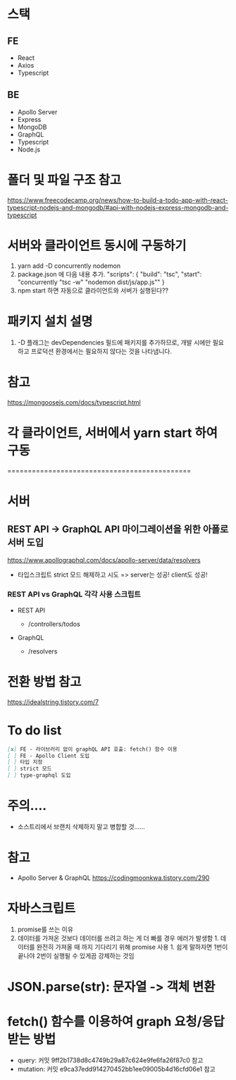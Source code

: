 # 스택
## FE
- React
- Axios
- Typescript

## BE
- Apollo Server
- Express
- MongoDB
- GraphQL
- Typescript
- Node.js

# 폴더 및 파일 구조 참고

https://www.freecodecamp.org/news/how-to-build-a-todo-app-with-react-typescript-nodejs-and-mongodb/#api-with-nodejs-express-mongodb-and-typescript

# 서버와 클라이언트 동시에 구동하기

1. yarn add -D concurrently nodemon
2. package.json 에 다음 내용 추가.
   "scripts": {
   "build": "tsc",
   "start": "concurrently \"tsc -w\" \"nodemon dist/js/app.js\""
   }
3. npm start 하면 자동으로 클라이언트와 서버가 실행된다??

# 패키지 설치 설명
1. -D 플래그는 devDependencies 필드에 패키지를 추가하므로, 개발 시에만 필요하고 프로덕션 환경에서는 필요하지 않다는 것을 나타냅니다.

# 참고
https://mongoosejs.com/docs/typescript.html

# 각 클라이언트, 서버에서 yarn start 하여 구동


=============================================
# 서버
## REST API -> GraphQL API 마이그레이션을 위한 아폴로서버 도입
https://www.apollographql.com/docs/apollo-server/data/resolvers

- 타입스크립트 strict 모드 해제하고 시도 => server는 성공! client도 성공!

### REST API vs GraphQL 각각 사용 스크립트
- REST API
  - /controllers/todos

- GraphQL
  - /resolvers


# 전환 방법 참고
https://idealstring.tistory.com/7


# To do list
```markdown
[x] FE - 라이브러리 없이 graphQL API 호출: fetch() 함수 이용
[ ] FE - Apollo Client 도입
[ ] 타입 지정
[ ] strict 모드
[ ] type-graphql 도입
```


# 주의....
- 소스트리에서 브랜치 삭제하지 말고 병합할 것...... 


# 참고 
- Apollo Server & GraphQL
https://codingmoonkwa.tistory.com/290






# 자바스크립트
1. promise를 쓰는 이유
  1. 데이터를 가져온 것보다 데이터를 쓰려고 하는 게 더 빠를 경우 에러가 발생함
    1. 데이터를 완전히 가져올 때 까지 기다리기 위해 promise 사용
    1. 쉽게 말하자면 1번이 끝나야 2번이 실행될 수 있게끔 강제하는 것임




# JSON.parse(str): 문자열 -> 객체 변환

# fetch() 함수를 이용하여 graph 요청/응답 받는 방법
- query: 커밋 9ff2b1738d8c4749b29a87c624e9fe6fa26f87c0 참고
- mutation: 커밋 e9ca37edd914270452bb1ee09005b4d16cfd06e1 참고